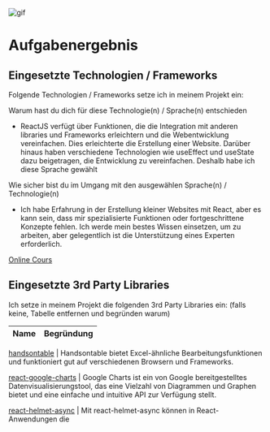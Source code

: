 ![gif](https://user-images.githubusercontent.com/58622039/224626875-241982ef-acaa-4a3b-8a8a-9081124d85a3.gif)

# Aufgabenergebnis

## Eingesetzte Technologien / Frameworks

Folgende Technologien / Frameworks setze ich in meinem Projekt ein:

Warum hast du dich für diese Technologie(n) / Sprache(n) entschieden

- ReactJS verfügt über Funktionen, die die Integration mit anderen libraries und Frameworks erleichtern und die Webentwicklung vereinfachen. Dies erleichterte die Erstellung einer Website. Darüber hinaus haben verschiedene Technologien wie useEffect und useState dazu beigetragen, die Entwicklung zu vereinfachen. Deshalb habe ich diese Sprache gewählt


Wie sicher bist du im Umgang mit den ausgewählen Sprache(n) / Technologie(n)

- Ich habe Erfahrung in der Erstellung kleiner Websites mit React, aber es kann sein, dass mir spezialisierte Funktionen oder fortgeschrittene Konzepte fehlen. Ich werde mein bestes Wissen einsetzen, um zu arbeiten, aber gelegentlich ist die Unterstützung eines Experten erforderlich.

[Online Cours](https://nomadcoders.co/?gclid=Cj0KCQjwtsCgBhDEARIsAE7RYh2NTjbWzjp8gX_eo1vRqgu6qZD4UZTrsdCkJuq5z-R77cqu5YkoJ5MaAjzpEALw_wcB)


## Eingesetzte 3rd Party Libraries

Ich setze in meinem Projekt die folgenden 3rd Party Libraries ein: (falls keine, Tabelle entfernen und begründen warum)

Name | Begründung
--- | ---

[handsontable](https://handsontable.com/) | Handsontable bietet Excel-ähnliche Bearbeitungsfunktionen und funktioniert gut auf verschiedenen Browsern und Frameworks.

[react-google-charts](https://www.react-google-charts.com/) | Google Charts ist ein von Google bereitgestelltes Datenvisualisierungstool, das eine Vielzahl von Diagrammen und Graphen bietet und eine einfache und intuitive API zur Verfügung stellt.

[react-helmet-async](https://www.npmjs.com/package/react-helmet-async) | Mit react-helmet-async können in React-Anwendungen die <title>-Tags für jede Seite einfach verwaltet und hinzugefügt werden.

[styled-components](https://styled-components.com/) | Es hilft, das Styling in React zu vereinfachen. Dies ist auch nützlich, wenn Sie Stile dynamisch ändern müssen, da Sie sie innerhalb Ihres Codes dynamisch gestalten können.

## Installation / Ausführen des Projektes

Beschreibe, wie wir uns das Projekt lokal anschauen können.

Zum Beispiel:

---

Folgende Komponenten müssen lokal installiert sein:

- [nodejs](https://nodejs.org/en/) v18.15.0

Um das Projekt lokal auszuführen, folgendes in der Commandline / Bash eingeben:

```console
$ git clone <linktorepository> udg-probeaufgabe
$ cd udg-probeaufgabe
$ npm install
$ npm run start
```
---